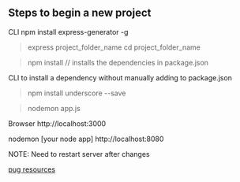 ## Steps to begin a new project

CLI
npm install express-generator -g
> express project_folder_name
> cd project_folder_name

> npm install     // installs the dependencies in package.json

CLI to install a dependency without manually adding to package.json
> npm install underscore --save

<!-- > npm start -->
<!-- > DEBUG=project_folder_name:* npm start -->
> nodemon app.js

<!-- 
Optionally, in package.json:
1.
    "mongodb": "^1.4.4",
    "monk": "^1.0.1"
2.
  remove jade -->

<!-- CLI
> npm install pug   (might not be in right order -- should be ok??)
> npm install pug-cli -g    (necessary?)
> npm install jade --save
> npm install
> mkdir data       (in anticipation of future db)
 -->

Browser
http://localhost:3000

nodemon [your node app]
http://localhost:8080

NOTE: Need to restart server after changes

[pug resources](https://www.npmjs.com/package/pug)
